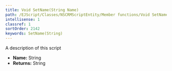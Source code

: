 ```yaml
---
title: Void SetName(String Name)
path: /EJScript/Classes/NSCRMScriptEntity/Member functions/Void SetName(String p_0)
intellisense: 1
classref: 1
sortOrder: 2142
keywords: SetName(String)
---
```



A description of this script



* **Name:** String
* **Returns:** String


